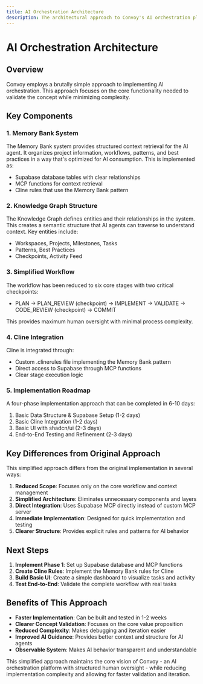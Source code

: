 ```yaml
---
title: AI Orchestration Architecture
description: The architectural approach to Convoy's AI orchestration platform
---
```


# AI Orchestration Architecture

## Overview

Convoy employs a brutally simple approach to implementing AI orchestration. This approach focuses on the core functionality needed to validate the concept while minimizing complexity.

## Key Components

### 1. Memory Bank System
The Memory Bank system provides structured context retrieval for the AI agent. It organizes project information, workflows, patterns, and best practices in a way that's optimized for AI consumption. This is implemented as:

- Supabase database tables with clear relationships
- MCP functions for context retrieval
- Cline rules that use the Memory Bank pattern

### 2. Knowledge Graph Structure
The Knowledge Graph defines entities and their relationships in the system. This creates a semantic structure that AI agents can traverse to understand context. Key entities include:

- Workspaces, Projects, Milestones, Tasks
- Patterns, Best Practices
- Checkpoints, Activity Feed

### 3. Simplified Workflow
The workflow has been reduced to six core stages with two critical checkpoints:

- PLAN → PLAN_REVIEW (checkpoint) → IMPLEMENT → VALIDATE → CODE_REVIEW (checkpoint) → COMMIT

This provides maximum human oversight with minimal process complexity.

### 4. Cline Integration
Cline is integrated through:

- Custom .clinerules file implementing the Memory Bank pattern
- Direct access to Supabase through MCP functions
- Clear stage execution logic

### 5. Implementation Roadmap
A four-phase implementation approach that can be completed in 6-10 days:

1. Basic Data Structure & Supabase Setup (1-2 days)
2. Basic Cline Integration (1-2 days)
3. Basic UI with shadcn/ui (2-3 days)
4. End-to-End Testing and Refinement (2-3 days)

## Key Differences from Original Approach

This simplified approach differs from the original implementation in several ways:

1. **Reduced Scope**: Focuses only on the core workflow and context management
2. **Simplified Architecture**: Eliminates unnecessary components and layers
3. **Direct Integration**: Uses Supabase MCP directly instead of custom MCP server
4. **Immediate Implementation**: Designed for quick implementation and testing
5. **Clearer Structure**: Provides explicit rules and patterns for AI behavior

## Next Steps

1. **Implement Phase 1**: Set up Supabase database and MCP functions
2. **Create Cline Rules**: Implement the Memory Bank rules for Cline
3. **Build Basic UI**: Create a simple dashboard to visualize tasks and activity
4. **Test End-to-End**: Validate the complete workflow with real tasks

## Benefits of This Approach

- **Faster Implementation**: Can be built and tested in 1-2 weeks
- **Clearer Concept Validation**: Focuses on the core value proposition
- **Reduced Complexity**: Makes debugging and iteration easier
- **Improved AI Guidance**: Provides better context and structure for AI agents
- **Observable System**: Makes AI behavior transparent and understandable

This simplified approach maintains the core vision of Convoy - an AI orchestration platform with structured human oversight - while reducing implementation complexity and allowing for faster validation and iteration.
